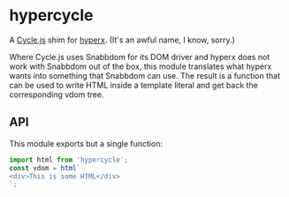 hypercycle
==========

A [Cycle.js](https://cycle.js.org) shim for [hyperx](https://github.com/substack/hyperx). (It's an awful name, I know, sorry.)

Where Cycle.js uses Snabbdom for its DOM driver and hyperx does not work with Snabbdom out of the box, this module translates what hyperx wants into something that Snabbdom can use. The result is a function that can be used to write HTML inside a template literal and get back the corresponding vdom tree.

API
---

This module exports but a single function:

```js
import html from 'hypercycle';
const vdom = html`
<div>This is some HTML</div>
`;
```
